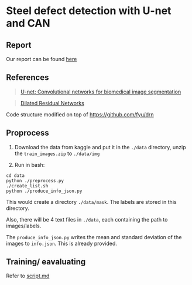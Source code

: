 # Steel defect detection with U-net and CAN

## Report
Our report can be found [here](https://github.com/cpwan/steel-defect-detection/blob/drn/Steel%20defect%20detection%20with%20deep%20semantic%20segmentation.pdf)

## References

> [U-net:   Convolutional  networks  for  biomedical  image  segmentation](https://arxiv.org/abs/1505.04597)

> [Dilated Residual Networks](https://arxiv.org/abs/1705.09914)

Code structure modified on top of https://github.com/fyu/drn

## Proprocess

1. Download the data from kaggle and put it in the `./data` directory, unzip the `train_images.zip` to `./data/img`

2. Run in bash:
```
cd data
python ./preprocess.py
./create_list.sh
python ./produce_info_json.py
```
This would create a directory `./data/mask`. The labels are stored in this directory.

Also, there will be 4 text files in `./data`, each containing the path to images/labels.

The `produce_info_json.py` writes the mean and standard deviation of the images to `info.json`. This is already provided.

## Training/ eavaluating
Refer to [script.md](https://github.com/cpwan/steel-defect-detection/blob/drn/script.md)


